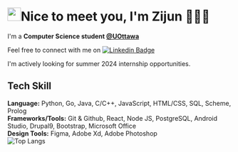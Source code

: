 #  <img src="https://raw.githubusercontent.com/MartinHeinz/MartinHeinz/master/wave.gif" width="30px">Nice to meet you, I'm Zijun 👩🏼‍💻 
I'm a **Computer Science student <a href src="https://www.uottawa.ca/en">@UOttawa</a>**

Feel free to connect with me on [![Linkedin Badge](https://img.shields.io/badge/-@Zijun-blue?style=flat&logo=Linkedin&logoColor=white&link=https://www.linkedin.com/in/zijunye/)](https://www.linkedin.com/in/zijunye/)

I'm actively looking for summer 2024 internship opportunities.

## Tech Skill
**Language:** Python, Go, Java, C/C++, JavaScript, HTML/CSS, SQL, Scheme, Prolog <br>
**Frameworks/Tools:** Git & Github, React, Node JS, PostgreSQL, Android Studio, Drupal9, Bootstrap, Microsoft Office
  <br>
**Design Tools:** Figma, Adobe Xd, Adobe Photoshop <br>
![Top Langs](https://github-readme-stats.vercel.app/api/top-langs/?username=zijunye&layout=compact)

